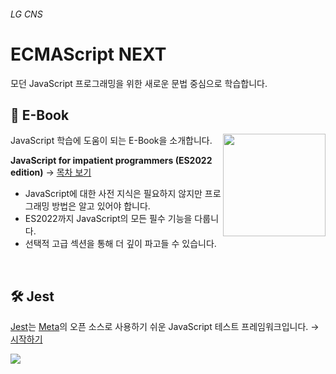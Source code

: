 ###### LG CNS

# ECMAScript NEXT

모던 JavaScript 프로그래밍을 위한 새로운 문법 중심으로 학습합니다.

## 📒 E-Book

[<img src="https://exploringjs.com/impatient-js/img-homepage/cover-homepage.jpg" alt="" height="164" align="right" />](https://exploringjs.com/impatient-js/)

JavaScript 학습에 도움이 되는 E-Book을 소개합니다.

**JavaScript for impatient programmers (ES2022 edition)** → [목차 보기](https://exploringjs.com/impatient-js/downloads/complete-toc.html)

- JavaScript에 대한 사전 지식은 필요하지 않지만 프로그래밍 방법은 알고 있어야 합니다.
- ES2022까지 JavaScript의 모든 필수 기능을 다룹니다.
- 선택적 고급 섹션을 통해 더 깊이 파고들 수 있습니다.

<br />

## 🛠️ Jest

[Jest](https://jestjs.io/)는 [Meta](https://about.meta.com/ko/)의 오픈 소스로 사용하기 쉬운 JavaScript 테스트 프레임워크입니다. → [시작하기](https://jestjs.io/docs/getting-started)



![](https://user-images.githubusercontent.com/1850554/211420530-7f700d8f-2b33-454c-9c74-e8608726716f.png)

